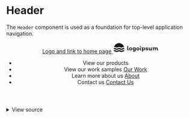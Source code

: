 # Header

The `Header` component is used as a foundation for top-level application navigation.

<div class="mbs24"></div>

<header class="header">
  <div class="header-content">
    <!-- Header Logo Component -->
    <a aria-current="page" href="#home" class="header-logo flex">
      <span class="screenreader-only">Logo and link to home page</span>
      <svg width="125" height="30" viewBox="0 0 125 30" fill="currentColor" xmlns="http://www.w3.org/2000/svg">
        <desc>Header logo graphic</desc>
        <path d="M40.83 22.2047C40.2352 22.237 39.6469 22.0679 39.16 21.7247C38.9566 21.5739 38.7929 21.3758 38.6831 21.1476C38.5733 20.9193 38.5208 20.6678 38.53 20.4147V11.1447C38.5252 11.1055 38.5293 11.0656 38.5422 11.0282C38.555 10.9908 38.5762 10.9569 38.6042 10.9289C38.6322 10.9009 38.6661 10.8797 38.7035 10.8669C38.7409 10.854 38.7808 10.8499 38.82 10.8547H40.5C40.69 10.8547 40.78 10.9547 40.78 11.1447V19.6947C40.78 20.0747 40.95 20.2647 41.3 20.2647C41.4484 20.2708 41.5968 20.254 41.74 20.2147C41.94 20.2147 42.05 20.2747 42.06 20.4547L42.21 21.7047C42.2172 21.7412 42.2165 21.7787 42.208 21.8149C42.1995 21.851 42.1833 21.885 42.1605 21.9143C42.1378 21.9437 42.109 21.9679 42.0762 21.9852C42.0433 22.0025 42.0071 22.0126 41.97 22.0147C41.602 22.1363 41.2175 22.2004 40.83 22.2047V22.2047Z" />
        <path d="M50.28 21.1347C49.4358 21.8322 48.375 22.2137 47.28 22.2137C46.185 22.2137 45.1242 21.8322 44.28 21.1347C43.538 20.3857 43.1218 19.374 43.1218 18.3197C43.1218 17.2654 43.538 16.2537 44.28 15.5047C45.1258 14.8108 46.186 14.4316 47.28 14.4316C48.374 14.4316 49.4342 14.8108 50.28 15.5047C51.0049 16.2606 51.4096 17.2674 51.4096 18.3147C51.4096 19.362 51.0049 20.3688 50.28 21.1247V21.1347ZM45.86 19.8147C46.2517 20.1696 46.7614 20.3661 47.29 20.3661C47.8186 20.3661 48.3283 20.1696 48.72 19.8147C49.0746 19.4071 49.2698 18.885 49.2698 18.3447C49.2698 17.8044 49.0746 17.2824 48.72 16.8747C48.3283 16.5199 47.8186 16.3233 47.29 16.3233C46.7614 16.3233 46.2517 16.5199 45.86 16.8747C45.5055 17.2824 45.3102 17.8044 45.3102 18.3447C45.3102 18.885 45.5055 19.4071 45.86 19.8147Z" />
        <path d="M60.66 14.6847C60.85 14.6847 60.94 14.7847 60.94 14.9747V22.1447C60.9575 22.6287 60.8669 23.1104 60.6749 23.5549C60.4829 23.9995 60.1943 24.3957 59.83 24.7147C59.0214 25.4042 57.9816 25.7615 56.92 25.7147C55.9611 25.7484 55.0151 25.4866 54.21 24.9647C53.8662 24.739 53.5725 24.4449 53.3472 24.1009C53.1218 23.7568 52.9696 23.3701 52.9 22.9647C52.9 22.7647 52.9 22.6747 53.17 22.6747H54.85C54.9213 22.6772 54.9904 22.7002 55.049 22.741C55.1075 22.7818 55.153 22.8386 55.18 22.9047C55.289 23.2084 55.5062 23.4613 55.79 23.6147C56.1359 23.7932 56.5208 23.8826 56.91 23.8747C57.1448 23.8876 57.3798 23.8535 57.6013 23.7745C57.8228 23.6956 58.0263 23.5732 58.2 23.4147C58.3587 23.2489 58.4821 23.0526 58.5629 22.8378C58.6437 22.623 58.6801 22.394 58.67 22.1647V21.5347C58.0685 21.9772 57.3364 22.2059 56.59 22.1847C56.0676 22.2037 55.5468 22.117 55.0587 21.9297C54.5707 21.7423 54.1255 21.4584 53.75 21.0947C53.029 20.3489 52.626 19.3521 52.626 18.3147C52.626 17.2774 53.029 16.2806 53.75 15.5347C54.1274 15.1743 54.573 14.8931 55.0608 14.7076C55.5486 14.5221 56.0685 14.4361 56.59 14.4547C57.358 14.4344 58.1098 14.678 58.72 15.1447V14.9847C58.7154 14.9464 58.7194 14.9075 58.7317 14.871C58.744 14.8344 58.7643 14.801 58.7911 14.7732C58.8179 14.7454 58.8506 14.724 58.8867 14.7104C58.9228 14.6968 58.9615 14.6915 59 14.6947L60.66 14.6847ZM56.78 20.4047C57.0376 20.4127 57.2939 20.364 57.5306 20.262C57.7673 20.1601 57.9788 20.0074 58.15 19.8147C58.4825 19.3854 58.6629 18.8577 58.6629 18.3147C58.6629 17.7717 58.4825 17.2441 58.15 16.8147C57.9794 16.6247 57.7692 16.4742 57.5343 16.374C57.2993 16.2739 57.0453 16.2263 56.79 16.2347C56.5294 16.2265 56.2701 16.2751 56.0301 16.3769C55.7901 16.4788 55.5751 16.6316 55.4 16.8247C55.0317 17.2354 54.838 17.7735 54.86 18.3247C54.842 18.8705 55.0313 19.4029 55.39 19.8147C55.5656 20.0073 55.7806 20.1598 56.0205 20.2616C56.2604 20.3634 56.5195 20.4123 56.78 20.4047V20.4047Z" />
        <path d="M69.57 21.1347C68.7242 21.8286 67.664 22.2078 66.57 22.2078C65.476 22.2078 64.4158 21.8286 63.57 21.1347C62.8445 20.3771 62.4395 19.3687 62.4395 18.3197C62.4395 17.2708 62.8445 16.2623 63.57 15.5047C64.4166 14.8126 65.4765 14.4345 66.57 14.4345C67.6635 14.4345 68.7234 14.8126 69.57 15.5047C70.2949 16.2606 70.6996 17.2674 70.6996 18.3147C70.6996 19.362 70.2949 20.3688 69.57 21.1247V21.1347ZM65.14 19.8147C65.3317 19.9971 65.5577 20.1396 65.8049 20.234C66.0521 20.3284 66.3155 20.3729 66.58 20.3647C66.8428 20.3715 67.1044 20.3265 67.3498 20.2321C67.5951 20.1377 67.8195 19.9959 68.01 19.8147C68.3588 19.4043 68.5503 18.8833 68.5503 18.3447C68.5503 17.8061 68.3588 17.2851 68.01 16.8747C67.8195 16.6936 67.5951 16.5517 67.3498 16.4574C67.1044 16.363 66.8428 16.3179 66.58 16.3247C66.3155 16.3166 66.0521 16.361 65.8049 16.4554C65.5577 16.5498 65.3317 16.6923 65.14 16.8747C64.7912 17.2851 64.5998 17.8061 64.5998 18.3447C64.5998 18.8833 64.7912 19.4043 65.14 19.8147V19.8147Z" />
        <path d="M74.31 12.9847C74.0457 13.2161 73.7063 13.3437 73.355 13.3437C73.0037 13.3437 72.6644 13.2161 72.4 12.9847C72.2802 12.8716 72.1847 12.7352 72.1194 12.5839C72.0542 12.4326 72.0205 12.2695 72.0205 12.1047C72.0205 11.9399 72.0542 11.7769 72.1194 11.6256C72.1847 11.4742 72.2802 11.3378 72.4 11.2247C72.6671 10.9992 73.0054 10.8754 73.355 10.8754C73.7046 10.8754 74.0429 10.9992 74.31 11.2247C74.4299 11.3378 74.5254 11.4742 74.5906 11.6256C74.6559 11.7769 74.6895 11.9399 74.6895 12.1047C74.6895 12.2695 74.6559 12.4326 74.5906 12.5839C74.5254 12.7352 74.4299 12.8716 74.31 12.9847V12.9847ZM74.52 22.2047C73.9256 22.2339 73.3383 22.0651 72.85 21.7247C72.6497 21.5717 72.4888 21.3729 72.381 21.145C72.2731 20.9171 72.2213 20.6667 72.23 20.4147V14.9747C72.2252 14.9355 72.2293 14.8957 72.2422 14.8583C72.255 14.8209 72.2762 14.7869 72.3042 14.7589C72.3322 14.731 72.3661 14.7097 72.4035 14.6969C72.4409 14.684 72.4808 14.6799 72.52 14.6847H74.2C74.39 14.6847 74.48 14.7847 74.48 14.9747V19.6947C74.48 20.0747 74.65 20.2647 74.99 20.2647C75.1417 20.2702 75.2933 20.2533 75.44 20.2147C75.64 20.2147 75.75 20.2747 75.76 20.4547L75.91 21.7047C75.9172 21.7412 75.9165 21.7788 75.908 21.8149C75.8995 21.8511 75.8833 21.885 75.8606 21.9143C75.8378 21.9437 75.809 21.9679 75.7762 21.9852C75.7433 22.0025 75.7071 22.0126 75.67 22.0147C75.2988 22.137 74.9109 22.2011 74.52 22.2047V22.2047Z" />
        <path d="M82.09 14.4447C82.6148 14.424 83.1383 14.5089 83.6296 14.6944C84.1209 14.88 84.5699 15.1623 84.95 15.5247C85.6572 16.2837 86.0503 17.2824 86.0503 18.3197C86.0503 19.3571 85.6572 20.3558 84.95 21.1147C84.5718 21.4804 84.1233 21.7655 83.6317 21.9528C83.1401 22.1402 82.6157 22.2259 82.09 22.2047C81.3412 22.2214 80.6073 21.9932 80 21.5547V25.1647C80 25.3547 79.9 25.4447 79.71 25.4447H78.03C77.9917 25.4519 77.9522 25.4496 77.9149 25.4381C77.8777 25.4265 77.8438 25.4061 77.8162 25.3785C77.7886 25.351 77.7682 25.3171 77.7567 25.2798C77.7451 25.2426 77.7428 25.2031 77.75 25.1647V16.9647C77.7618 16.8845 77.7546 16.8027 77.7292 16.7257C77.7037 16.6488 77.6605 16.5788 77.6032 16.5215C77.5459 16.4642 77.476 16.4211 77.399 16.3956C77.3221 16.3701 77.2402 16.363 77.16 16.3747H76.83C76.61 16.3747 76.5 16.2947 76.5 16.1347V14.9547C76.4948 14.8817 76.5148 14.8091 76.5567 14.7491C76.5985 14.689 76.6597 14.6451 76.73 14.6247C77.0759 14.499 77.442 14.438 77.81 14.4447C78.177 14.4123 78.5453 14.4901 78.8678 14.6682C79.1902 14.8464 79.4522 15.1168 79.62 15.4447C79.9421 15.1189 80.3273 14.8622 80.752 14.6902C81.1767 14.5183 81.6319 14.4348 82.09 14.4447ZM80.53 19.8147C80.7083 20.0011 80.9225 20.1494 81.1597 20.2507C81.3969 20.352 81.6521 20.4042 81.91 20.4042C82.1679 20.4042 82.4232 20.352 82.6603 20.2507C82.8975 20.1494 83.1117 20.0011 83.29 19.8147C83.6656 19.3958 83.8629 18.8469 83.84 18.2847C83.8662 17.7221 83.6684 17.172 83.29 16.7547C83.1117 16.5684 82.8975 16.4201 82.6603 16.3188C82.4232 16.2175 82.1679 16.1652 81.91 16.1652C81.6521 16.1652 81.3969 16.2175 81.1597 16.3188C80.9225 16.4201 80.7083 16.5684 80.53 16.7547C80.1661 17.1793 79.9768 17.7261 80 18.2847C79.9797 18.843 80.1687 19.3887 80.53 19.8147Z" />
        <path d="M90.77 22.2047C89.8723 22.2416 88.9822 22.0269 88.2 21.5847C87.8862 21.3957 87.619 21.1385 87.4181 20.832C87.2173 20.5256 87.0881 20.1779 87.04 19.8147C87.04 19.6147 87.11 19.5147 87.33 19.5147H88.8C88.8699 19.5175 88.9378 19.5395 88.996 19.5783C89.0542 19.6171 89.1006 19.6712 89.13 19.7347C89.34 20.2747 89.89 20.5447 90.77 20.5447C91.077 20.5588 91.3826 20.497 91.66 20.3647C91.7557 20.3215 91.8379 20.2531 91.8978 20.1668C91.9577 20.0805 91.993 19.9796 92 19.8747C92 19.6147 91.84 19.4347 91.52 19.3147C91.1405 19.1884 90.7481 19.1046 90.35 19.0647C89.8785 19.0114 89.4109 18.9279 88.95 18.8147C88.5018 18.7133 88.0943 18.4799 87.78 18.1447C87.5949 17.9169 87.4587 17.6534 87.3797 17.3707C87.3008 17.088 87.2809 16.792 87.3212 16.5013C87.3615 16.2105 87.4613 15.9312 87.6142 15.6806C87.7671 15.43 87.9699 15.2136 88.21 15.0447C88.9308 14.5856 89.7765 14.3619 90.63 14.4047C91.4564 14.3768 92.274 14.5812 92.99 14.9947C93.2786 15.1582 93.527 15.3839 93.7173 15.6555C93.9076 15.9271 94.0349 16.2377 94.09 16.5647C94.09 16.7647 94 16.8647 93.82 16.8647H92.34C92.2777 16.8684 92.2157 16.8532 92.1622 16.8211C92.1087 16.789 92.0661 16.7415 92.04 16.6847C91.9411 16.4479 91.7549 16.2581 91.52 16.1547C91.255 16.0161 90.959 15.9472 90.66 15.9547C90.3669 15.9388 90.0745 15.9973 89.81 16.1247C89.7168 16.1607 89.6366 16.2237 89.5795 16.3057C89.5225 16.3877 89.4913 16.4849 89.49 16.5847C89.4964 16.7215 89.5465 16.8526 89.6329 16.9588C89.7193 17.065 89.8374 17.1407 89.97 17.1747C90.354 17.3195 90.7533 17.4201 91.16 17.4747C91.6277 17.5363 92.0917 17.6231 92.55 17.7347C92.9982 17.8362 93.4057 18.0695 93.72 18.4047C93.8881 18.5894 94.018 18.8056 94.1021 19.0407C94.1862 19.2759 94.2229 19.5253 94.21 19.7747C94.2186 20.1204 94.1375 20.4624 93.9745 20.7674C93.8115 21.0724 93.5722 21.3299 93.28 21.5147C92.5329 21.9944 91.6573 22.2351 90.77 22.2047V22.2047Z" />
        <path d="M104.78 21.7047C104.786 21.7402 104.784 21.7765 104.776 21.8114C104.767 21.8464 104.752 21.8792 104.73 21.9081C104.709 21.937 104.682 21.9613 104.651 21.9796C104.62 21.9979 104.586 22.0098 104.55 22.0147C104.185 22.1339 103.804 22.198 103.42 22.2047C103.04 22.2441 102.656 22.1847 102.306 22.0323C101.955 21.8799 101.65 21.6396 101.42 21.3347C100.714 21.942 99.8003 22.2536 98.87 22.2047C98.4381 22.2246 98.0068 22.1539 97.6038 21.9972C97.2008 21.8405 96.835 21.6012 96.53 21.2947C96.2271 20.9736 95.9922 20.5946 95.8392 20.1805C95.6863 19.7664 95.6186 19.3257 95.64 18.8847V14.9747C95.64 14.7847 95.73 14.6847 95.92 14.6847H97.6C97.79 14.6847 97.88 14.7847 97.88 14.9747V18.5847C97.8617 19.0345 98.0155 19.4743 98.31 19.8147C98.457 19.9707 98.6357 20.0933 98.8341 20.1744C99.0324 20.2555 99.2459 20.2931 99.46 20.2847C99.6792 20.2943 99.8981 20.2604 100.104 20.1848C100.31 20.1093 100.499 19.9937 100.66 19.8447C100.812 19.6877 100.931 19.5011 101.008 19.2964C101.086 19.0917 101.12 18.8733 101.11 18.6547V14.9747C101.11 14.7847 101.2 14.6847 101.39 14.6847H103.09C103.28 14.6847 103.37 14.7847 103.37 14.9747V19.6847C103.37 20.0747 103.54 20.2647 103.87 20.2647C104.025 20.2707 104.18 20.2539 104.33 20.2147C104.368 20.2041 104.408 20.2022 104.446 20.2092C104.485 20.2161 104.521 20.2317 104.553 20.2548C104.585 20.2779 104.611 20.3079 104.63 20.3425C104.648 20.3771 104.658 20.4155 104.66 20.4547L104.78 21.7047Z" />
        <path d="M120.67 21.7047C120.679 21.7405 120.68 21.7779 120.673 21.8141C120.665 21.8502 120.65 21.8844 120.628 21.914C120.606 21.9436 120.578 21.968 120.545 21.9855C120.513 22.0029 120.477 22.0129 120.44 22.0147C120.068 22.1356 119.681 22.1997 119.29 22.2047C118.695 22.2354 118.108 22.0665 117.62 21.7247C117.409 21.5783 117.238 21.3822 117.121 21.1537C117.004 20.9252 116.945 20.6714 116.95 20.4147V18.0647C116.971 17.6163 116.821 17.1766 116.53 16.8347C116.39 16.6784 116.216 16.5552 116.023 16.4739C115.829 16.3927 115.62 16.3554 115.41 16.3647C115.221 16.3576 115.033 16.3935 114.859 16.4697C114.686 16.5459 114.533 16.6605 114.41 16.8047C114.146 17.1398 114.011 17.5586 114.03 17.9847V21.6747C114.03 21.8647 113.94 21.9647 113.75 21.9647H112.06C112.021 21.9696 111.981 21.9654 111.944 21.9526C111.906 21.9397 111.872 21.9185 111.844 21.8906C111.816 21.8626 111.795 21.8286 111.782 21.7912C111.769 21.7538 111.765 21.714 111.77 21.6747V18.0647C111.792 17.6212 111.653 17.1846 111.38 16.8347C111.258 16.6877 111.105 16.5694 110.932 16.4882C110.76 16.407 110.571 16.3648 110.38 16.3647C110.176 16.3565 109.973 16.3914 109.783 16.4673C109.593 16.5431 109.422 16.6581 109.28 16.8047C108.994 17.1291 108.847 17.5529 108.87 17.9847V21.6747C108.875 21.714 108.871 21.7538 108.858 21.7912C108.845 21.8286 108.824 21.8626 108.796 21.8906C108.768 21.9185 108.734 21.9397 108.696 21.9526C108.659 21.9654 108.619 21.9696 108.58 21.9647H106.95C106.76 21.9647 106.67 21.8647 106.67 21.6747V16.9647C106.682 16.8845 106.675 16.8027 106.649 16.7257C106.624 16.6488 106.581 16.5788 106.523 16.5215C106.466 16.4642 106.396 16.4211 106.319 16.3956C106.242 16.3701 106.16 16.363 106.08 16.3747H105.75C105.53 16.3747 105.42 16.2947 105.42 16.1347V14.9547C105.415 14.8817 105.435 14.8091 105.477 14.7491C105.519 14.689 105.58 14.6451 105.65 14.6247C105.996 14.499 106.362 14.438 106.73 14.4447C107.083 14.4146 107.438 14.485 107.753 14.6478C108.068 14.8106 108.33 15.0591 108.51 15.3647C108.847 15.045 109.247 14.7982 109.684 14.6399C110.121 14.4816 110.586 14.4152 111.05 14.4447C111.501 14.4227 111.95 14.5073 112.362 14.6914C112.773 14.8756 113.136 15.1542 113.42 15.5047C113.751 15.145 114.158 14.8634 114.611 14.68C115.064 14.4967 115.552 14.4164 116.04 14.4447C116.476 14.4243 116.912 14.4946 117.32 14.6513C117.728 14.8079 118.099 15.0474 118.41 15.3547C118.714 15.6752 118.949 16.0541 119.102 16.4684C119.255 16.8826 119.323 17.3237 119.3 17.7647V19.6947C119.3 20.0747 119.47 20.2647 119.79 20.2647C119.945 20.272 120.1 20.2551 120.25 20.2147C120.457 20.2147 120.567 20.2947 120.58 20.4547L120.67 21.7047Z" />
        <path d="M3.41 13.3847C4.14777 10.4194 5.85643 7.78613 8.2639 5.90424C10.6714 4.02234 13.6393 3 16.695 3C19.7507 3 22.7186 4.02234 25.1261 5.90424C27.5336 7.78613 29.2422 10.4194 29.98 13.3847H28.78C26.7557 13.3549 24.7729 13.9599 23.11 15.1147C23.014 15.1842 22.9138 15.2477 22.81 15.3047H22.67C22.5662 15.2477 22.466 15.1842 22.37 15.1147C20.6924 13.9866 18.7166 13.3841 16.695 13.3841C14.6734 13.3841 12.6976 13.9866 11.02 15.1147C10.924 15.1842 10.8238 15.2477 10.72 15.3047H10.58C10.4762 15.2477 10.376 15.1842 10.28 15.1147C8.61714 13.9599 6.63432 13.3549 4.61 13.3847H3.41ZM26.62 19.6547C27.236 19.175 27.9995 18.924 28.78 18.9447H30.39V15.7347H28.78C27.4052 15.7181 26.0619 16.146 24.95 16.9547C24.3243 17.416 23.5674 17.6649 22.79 17.6649C22.0126 17.6649 21.2557 17.416 20.63 16.9547C19.4899 16.1611 18.1341 15.7356 16.745 15.7356C15.3559 15.7356 14.0001 16.1611 12.86 16.9547C12.2343 17.416 11.4774 17.6649 10.7 17.6649C9.92264 17.6649 9.1657 17.416 8.54 16.9547C7.4144 16.1356 6.0518 15.7072 4.66 15.7347H3V18.9447H4.61C5.39051 18.924 6.15399 19.175 6.77 19.6547C7.90801 20.4489 9.2623 20.8747 10.65 20.8747C12.0377 20.8747 13.392 20.4489 14.53 19.6547C15.1468 19.1765 15.9097 18.9257 16.69 18.9447C17.4708 18.9223 18.2348 19.1735 18.85 19.6547C19.9901 20.4484 21.3459 20.8738 22.735 20.8738C24.1241 20.8738 25.4799 20.4484 26.62 19.6547V19.6547ZM26.62 25.3947C27.236 24.915 27.9995 24.664 28.78 24.6847H30.39V21.4747H28.78C27.4052 21.4581 26.0619 21.886 24.95 22.6947C24.3243 23.156 23.5674 23.4049 22.79 23.4049C22.0126 23.4049 21.2557 23.156 20.63 22.6947C19.4899 21.9011 18.1341 21.4757 16.745 21.4757C15.3559 21.4757 14.0001 21.9011 12.86 22.6947C12.2343 23.156 11.4774 23.4049 10.7 23.4049C9.92264 23.4049 9.1657 23.156 8.54 22.6947C7.4144 21.8757 6.0518 21.4472 4.66 21.4747H3V24.6847H4.61C5.39051 24.664 6.15399 24.915 6.77 25.3947C7.90801 26.1889 9.2623 26.6147 10.65 26.6147C12.0377 26.6147 13.392 26.1889 14.53 25.3947C15.1468 24.9165 15.9097 24.6657 16.69 24.6847C17.4708 24.6623 18.2348 24.9135 18.85 25.3947C19.9901 26.1884 21.3459 26.6138 22.735 26.6138C24.1241 26.6138 25.4799 26.1884 26.62 25.3947V25.3947Z" />
      </svg>
    </a>
    <!-- Header Navigation Component -->
    <nav>
      <ul class="header-nav">
        <li class="header-nav-item">
          <span class="screenreader-only">View our products</span>
          <a href="#products"></a>
        </li>
        <li class="header-nav-item">
          <span class="screenreader-only">View our work samples</span>
          <a href="#work">Our Work</a>
        </li>
        <li class="header-nav-item">
          <span class="screenreader-only">Learn more about us</span>
          <a href="#about">About</a>
        </li>
        <li class="header-nav-item">
          <span class="screenreader-only">Contact us</span>
          <a href="#contact">Contact Us</a>
        </li>
      </ul>
    </nav>
  </div>
</header>

<div class="mbe24"></div>

<details class="disclose disclose-bordered">
<summary class="disclose-title">View source</summary>

```html
  <head>
    <meta charset="utf-8">
    <meta name="viewport"
      content="width=device-width, initial-scale=1">
    <title>Test Page</title>
    <link rel="stylesheet" type="text/css" href="styles.css">
    <link rel="stylesheet" type="text/css" href="https://unpkg.com/agnostic-css@1.0.12/public/css-dist/common.min.css">
    <link rel="stylesheet" type="text/css" href="https://unpkg.com/agnostic-css@1.0.12/public/css-dist/components.min.css">
  </head>
  <body>
    <div class="container">
      <header class="header">
        <div class="header-content">
          <!-- Header Logo Component -->
          <a aria-current="page" href="#home" class="header-logo flex">
            <span class="screenreader-only">Logo and link to home page</span>
            <svg width="125" height="30" viewBox="0 0 125 30" fill="currentColor" xmlns="http://www.w3.org/2000/svg">
              <desc>Header logo graphic</desc>
              <path d="M40.83 22.2047C40.2352 22.237 39.6469 22.0679 39.16 21.7247C38.9566 21.5739 38.7929 21.3758 38.6831 21.1476C38.5733 20.9193 38.5208 20.6678 38.53 20.4147V11.1447C38.5252 11.1055 38.5293 11.0656 38.5422 11.0282C38.555 10.9908 38.5762 10.9569 38.6042 10.9289C38.6322 10.9009 38.6661 10.8797 38.7035 10.8669C38.7409 10.854 38.7808 10.8499 38.82 10.8547H40.5C40.69 10.8547 40.78 10.9547 40.78 11.1447V19.6947C40.78 20.0747 40.95 20.2647 41.3 20.2647C41.4484 20.2708 41.5968 20.254 41.74 20.2147C41.94 20.2147 42.05 20.2747 42.06 20.4547L42.21 21.7047C42.2172 21.7412 42.2165 21.7787 42.208 21.8149C42.1995 21.851 42.1833 21.885 42.1605 21.9143C42.1378 21.9437 42.109 21.9679 42.0762 21.9852C42.0433 22.0025 42.0071 22.0126 41.97 22.0147C41.602 22.1363 41.2175 22.2004 40.83 22.2047V22.2047Z" />
              <path d="M50.28 21.1347C49.4358 21.8322 48.375 22.2137 47.28 22.2137C46.185 22.2137 45.1242 21.8322 44.28 21.1347C43.538 20.3857 43.1218 19.374 43.1218 18.3197C43.1218 17.2654 43.538 16.2537 44.28 15.5047C45.1258 14.8108 46.186 14.4316 47.28 14.4316C48.374 14.4316 49.4342 14.8108 50.28 15.5047C51.0049 16.2606 51.4096 17.2674 51.4096 18.3147C51.4096 19.362 51.0049 20.3688 50.28 21.1247V21.1347ZM45.86 19.8147C46.2517 20.1696 46.7614 20.3661 47.29 20.3661C47.8186 20.3661 48.3283 20.1696 48.72 19.8147C49.0746 19.4071 49.2698 18.885 49.2698 18.3447C49.2698 17.8044 49.0746 17.2824 48.72 16.8747C48.3283 16.5199 47.8186 16.3233 47.29 16.3233C46.7614 16.3233 46.2517 16.5199 45.86 16.8747C45.5055 17.2824 45.3102 17.8044 45.3102 18.3447C45.3102 18.885 45.5055 19.4071 45.86 19.8147Z" />
              <path d="M60.66 14.6847C60.85 14.6847 60.94 14.7847 60.94 14.9747V22.1447C60.9575 22.6287 60.8669 23.1104 60.6749 23.5549C60.4829 23.9995 60.1943 24.3957 59.83 24.7147C59.0214 25.4042 57.9816 25.7615 56.92 25.7147C55.9611 25.7484 55.0151 25.4866 54.21 24.9647C53.8662 24.739 53.5725 24.4449 53.3472 24.1009C53.1218 23.7568 52.9696 23.3701 52.9 22.9647C52.9 22.7647 52.9 22.6747 53.17 22.6747H54.85C54.9213 22.6772 54.9904 22.7002 55.049 22.741C55.1075 22.7818 55.153 22.8386 55.18 22.9047C55.289 23.2084 55.5062 23.4613 55.79 23.6147C56.1359 23.7932 56.5208 23.8826 56.91 23.8747C57.1448 23.8876 57.3798 23.8535 57.6013 23.7745C57.8228 23.6956 58.0263 23.5732 58.2 23.4147C58.3587 23.2489 58.4821 23.0526 58.5629 22.8378C58.6437 22.623 58.6801 22.394 58.67 22.1647V21.5347C58.0685 21.9772 57.3364 22.2059 56.59 22.1847C56.0676 22.2037 55.5468 22.117 55.0587 21.9297C54.5707 21.7423 54.1255 21.4584 53.75 21.0947C53.029 20.3489 52.626 19.3521 52.626 18.3147C52.626 17.2774 53.029 16.2806 53.75 15.5347C54.1274 15.1743 54.573 14.8931 55.0608 14.7076C55.5486 14.5221 56.0685 14.4361 56.59 14.4547C57.358 14.4344 58.1098 14.678 58.72 15.1447V14.9847C58.7154 14.9464 58.7194 14.9075 58.7317 14.871C58.744 14.8344 58.7643 14.801 58.7911 14.7732C58.8179 14.7454 58.8506 14.724 58.8867 14.7104C58.9228 14.6968 58.9615 14.6915 59 14.6947L60.66 14.6847ZM56.78 20.4047C57.0376 20.4127 57.2939 20.364 57.5306 20.262C57.7673 20.1601 57.9788 20.0074 58.15 19.8147C58.4825 19.3854 58.6629 18.8577 58.6629 18.3147C58.6629 17.7717 58.4825 17.2441 58.15 16.8147C57.9794 16.6247 57.7692 16.4742 57.5343 16.374C57.2993 16.2739 57.0453 16.2263 56.79 16.2347C56.5294 16.2265 56.2701 16.2751 56.0301 16.3769C55.7901 16.4788 55.5751 16.6316 55.4 16.8247C55.0317 17.2354 54.838 17.7735 54.86 18.3247C54.842 18.8705 55.0313 19.4029 55.39 19.8147C55.5656 20.0073 55.7806 20.1598 56.0205 20.2616C56.2604 20.3634 56.5195 20.4123 56.78 20.4047V20.4047Z" />
              <path d="M69.57 21.1347C68.7242 21.8286 67.664 22.2078 66.57 22.2078C65.476 22.2078 64.4158 21.8286 63.57 21.1347C62.8445 20.3771 62.4395 19.3687 62.4395 18.3197C62.4395 17.2708 62.8445 16.2623 63.57 15.5047C64.4166 14.8126 65.4765 14.4345 66.57 14.4345C67.6635 14.4345 68.7234 14.8126 69.57 15.5047C70.2949 16.2606 70.6996 17.2674 70.6996 18.3147C70.6996 19.362 70.2949 20.3688 69.57 21.1247V21.1347ZM65.14 19.8147C65.3317 19.9971 65.5577 20.1396 65.8049 20.234C66.0521 20.3284 66.3155 20.3729 66.58 20.3647C66.8428 20.3715 67.1044 20.3265 67.3498 20.2321C67.5951 20.1377 67.8195 19.9959 68.01 19.8147C68.3588 19.4043 68.5503 18.8833 68.5503 18.3447C68.5503 17.8061 68.3588 17.2851 68.01 16.8747C67.8195 16.6936 67.5951 16.5517 67.3498 16.4574C67.1044 16.363 66.8428 16.3179 66.58 16.3247C66.3155 16.3166 66.0521 16.361 65.8049 16.4554C65.5577 16.5498 65.3317 16.6923 65.14 16.8747C64.7912 17.2851 64.5998 17.8061 64.5998 18.3447C64.5998 18.8833 64.7912 19.4043 65.14 19.8147V19.8147Z" />
              <path d="M74.31 12.9847C74.0457 13.2161 73.7063 13.3437 73.355 13.3437C73.0037 13.3437 72.6644 13.2161 72.4 12.9847C72.2802 12.8716 72.1847 12.7352 72.1194 12.5839C72.0542 12.4326 72.0205 12.2695 72.0205 12.1047C72.0205 11.9399 72.0542 11.7769 72.1194 11.6256C72.1847 11.4742 72.2802 11.3378 72.4 11.2247C72.6671 10.9992 73.0054 10.8754 73.355 10.8754C73.7046 10.8754 74.0429 10.9992 74.31 11.2247C74.4299 11.3378 74.5254 11.4742 74.5906 11.6256C74.6559 11.7769 74.6895 11.9399 74.6895 12.1047C74.6895 12.2695 74.6559 12.4326 74.5906 12.5839C74.5254 12.7352 74.4299 12.8716 74.31 12.9847V12.9847ZM74.52 22.2047C73.9256 22.2339 73.3383 22.0651 72.85 21.7247C72.6497 21.5717 72.4888 21.3729 72.381 21.145C72.2731 20.9171 72.2213 20.6667 72.23 20.4147V14.9747C72.2252 14.9355 72.2293 14.8957 72.2422 14.8583C72.255 14.8209 72.2762 14.7869 72.3042 14.7589C72.3322 14.731 72.3661 14.7097 72.4035 14.6969C72.4409 14.684 72.4808 14.6799 72.52 14.6847H74.2C74.39 14.6847 74.48 14.7847 74.48 14.9747V19.6947C74.48 20.0747 74.65 20.2647 74.99 20.2647C75.1417 20.2702 75.2933 20.2533 75.44 20.2147C75.64 20.2147 75.75 20.2747 75.76 20.4547L75.91 21.7047C75.9172 21.7412 75.9165 21.7788 75.908 21.8149C75.8995 21.8511 75.8833 21.885 75.8606 21.9143C75.8378 21.9437 75.809 21.9679 75.7762 21.9852C75.7433 22.0025 75.7071 22.0126 75.67 22.0147C75.2988 22.137 74.9109 22.2011 74.52 22.2047V22.2047Z" />
              <path d="M82.09 14.4447C82.6148 14.424 83.1383 14.5089 83.6296 14.6944C84.1209 14.88 84.5699 15.1623 84.95 15.5247C85.6572 16.2837 86.0503 17.2824 86.0503 18.3197C86.0503 19.3571 85.6572 20.3558 84.95 21.1147C84.5718 21.4804 84.1233 21.7655 83.6317 21.9528C83.1401 22.1402 82.6157 22.2259 82.09 22.2047C81.3412 22.2214 80.6073 21.9932 80 21.5547V25.1647C80 25.3547 79.9 25.4447 79.71 25.4447H78.03C77.9917 25.4519 77.9522 25.4496 77.9149 25.4381C77.8777 25.4265 77.8438 25.4061 77.8162 25.3785C77.7886 25.351 77.7682 25.3171 77.7567 25.2798C77.7451 25.2426 77.7428 25.2031 77.75 25.1647V16.9647C77.7618 16.8845 77.7546 16.8027 77.7292 16.7257C77.7037 16.6488 77.6605 16.5788 77.6032 16.5215C77.5459 16.4642 77.476 16.4211 77.399 16.3956C77.3221 16.3701 77.2402 16.363 77.16 16.3747H76.83C76.61 16.3747 76.5 16.2947 76.5 16.1347V14.9547C76.4948 14.8817 76.5148 14.8091 76.5567 14.7491C76.5985 14.689 76.6597 14.6451 76.73 14.6247C77.0759 14.499 77.442 14.438 77.81 14.4447C78.177 14.4123 78.5453 14.4901 78.8678 14.6682C79.1902 14.8464 79.4522 15.1168 79.62 15.4447C79.9421 15.1189 80.3273 14.8622 80.752 14.6902C81.1767 14.5183 81.6319 14.4348 82.09 14.4447ZM80.53 19.8147C80.7083 20.0011 80.9225 20.1494 81.1597 20.2507C81.3969 20.352 81.6521 20.4042 81.91 20.4042C82.1679 20.4042 82.4232 20.352 82.6603 20.2507C82.8975 20.1494 83.1117 20.0011 83.29 19.8147C83.6656 19.3958 83.8629 18.8469 83.84 18.2847C83.8662 17.7221 83.6684 17.172 83.29 16.7547C83.1117 16.5684 82.8975 16.4201 82.6603 16.3188C82.4232 16.2175 82.1679 16.1652 81.91 16.1652C81.6521 16.1652 81.3969 16.2175 81.1597 16.3188C80.9225 16.4201 80.7083 16.5684 80.53 16.7547C80.1661 17.1793 79.9768 17.7261 80 18.2847C79.9797 18.843 80.1687 19.3887 80.53 19.8147Z" />
              <path d="M90.77 22.2047C89.8723 22.2416 88.9822 22.0269 88.2 21.5847C87.8862 21.3957 87.619 21.1385 87.4181 20.832C87.2173 20.5256 87.0881 20.1779 87.04 19.8147C87.04 19.6147 87.11 19.5147 87.33 19.5147H88.8C88.8699 19.5175 88.9378 19.5395 88.996 19.5783C89.0542 19.6171 89.1006 19.6712 89.13 19.7347C89.34 20.2747 89.89 20.5447 90.77 20.5447C91.077 20.5588 91.3826 20.497 91.66 20.3647C91.7557 20.3215 91.8379 20.2531 91.8978 20.1668C91.9577 20.0805 91.993 19.9796 92 19.8747C92 19.6147 91.84 19.4347 91.52 19.3147C91.1405 19.1884 90.7481 19.1046 90.35 19.0647C89.8785 19.0114 89.4109 18.9279 88.95 18.8147C88.5018 18.7133 88.0943 18.4799 87.78 18.1447C87.5949 17.9169 87.4587 17.6534 87.3797 17.3707C87.3008 17.088 87.2809 16.792 87.3212 16.5013C87.3615 16.2105 87.4613 15.9312 87.6142 15.6806C87.7671 15.43 87.9699 15.2136 88.21 15.0447C88.9308 14.5856 89.7765 14.3619 90.63 14.4047C91.4564 14.3768 92.274 14.5812 92.99 14.9947C93.2786 15.1582 93.527 15.3839 93.7173 15.6555C93.9076 15.9271 94.0349 16.2377 94.09 16.5647C94.09 16.7647 94 16.8647 93.82 16.8647H92.34C92.2777 16.8684 92.2157 16.8532 92.1622 16.8211C92.1087 16.789 92.0661 16.7415 92.04 16.6847C91.9411 16.4479 91.7549 16.2581 91.52 16.1547C91.255 16.0161 90.959 15.9472 90.66 15.9547C90.3669 15.9388 90.0745 15.9973 89.81 16.1247C89.7168 16.1607 89.6366 16.2237 89.5795 16.3057C89.5225 16.3877 89.4913 16.4849 89.49 16.5847C89.4964 16.7215 89.5465 16.8526 89.6329 16.9588C89.7193 17.065 89.8374 17.1407 89.97 17.1747C90.354 17.3195 90.7533 17.4201 91.16 17.4747C91.6277 17.5363 92.0917 17.6231 92.55 17.7347C92.9982 17.8362 93.4057 18.0695 93.72 18.4047C93.8881 18.5894 94.018 18.8056 94.1021 19.0407C94.1862 19.2759 94.2229 19.5253 94.21 19.7747C94.2186 20.1204 94.1375 20.4624 93.9745 20.7674C93.8115 21.0724 93.5722 21.3299 93.28 21.5147C92.5329 21.9944 91.6573 22.2351 90.77 22.2047V22.2047Z" />
              <path d="M104.78 21.7047C104.786 21.7402 104.784 21.7765 104.776 21.8114C104.767 21.8464 104.752 21.8792 104.73 21.9081C104.709 21.937 104.682 21.9613 104.651 21.9796C104.62 21.9979 104.586 22.0098 104.55 22.0147C104.185 22.1339 103.804 22.198 103.42 22.2047C103.04 22.2441 102.656 22.1847 102.306 22.0323C101.955 21.8799 101.65 21.6396 101.42 21.3347C100.714 21.942 99.8003 22.2536 98.87 22.2047C98.4381 22.2246 98.0068 22.1539 97.6038 21.9972C97.2008 21.8405 96.835 21.6012 96.53 21.2947C96.2271 20.9736 95.9922 20.5946 95.8392 20.1805C95.6863 19.7664 95.6186 19.3257 95.64 18.8847V14.9747C95.64 14.7847 95.73 14.6847 95.92 14.6847H97.6C97.79 14.6847 97.88 14.7847 97.88 14.9747V18.5847C97.8617 19.0345 98.0155 19.4743 98.31 19.8147C98.457 19.9707 98.6357 20.0933 98.8341 20.1744C99.0324 20.2555 99.2459 20.2931 99.46 20.2847C99.6792 20.2943 99.8981 20.2604 100.104 20.1848C100.31 20.1093 100.499 19.9937 100.66 19.8447C100.812 19.6877 100.931 19.5011 101.008 19.2964C101.086 19.0917 101.12 18.8733 101.11 18.6547V14.9747C101.11 14.7847 101.2 14.6847 101.39 14.6847H103.09C103.28 14.6847 103.37 14.7847 103.37 14.9747V19.6847C103.37 20.0747 103.54 20.2647 103.87 20.2647C104.025 20.2707 104.18 20.2539 104.33 20.2147C104.368 20.2041 104.408 20.2022 104.446 20.2092C104.485 20.2161 104.521 20.2317 104.553 20.2548C104.585 20.2779 104.611 20.3079 104.63 20.3425C104.648 20.3771 104.658 20.4155 104.66 20.4547L104.78 21.7047Z" />
              <path d="M120.67 21.7047C120.679 21.7405 120.68 21.7779 120.673 21.8141C120.665 21.8502 120.65 21.8844 120.628 21.914C120.606 21.9436 120.578 21.968 120.545 21.9855C120.513 22.0029 120.477 22.0129 120.44 22.0147C120.068 22.1356 119.681 22.1997 119.29 22.2047C118.695 22.2354 118.108 22.0665 117.62 21.7247C117.409 21.5783 117.238 21.3822 117.121 21.1537C117.004 20.9252 116.945 20.6714 116.95 20.4147V18.0647C116.971 17.6163 116.821 17.1766 116.53 16.8347C116.39 16.6784 116.216 16.5552 116.023 16.4739C115.829 16.3927 115.62 16.3554 115.41 16.3647C115.221 16.3576 115.033 16.3935 114.859 16.4697C114.686 16.5459 114.533 16.6605 114.41 16.8047C114.146 17.1398 114.011 17.5586 114.03 17.9847V21.6747C114.03 21.8647 113.94 21.9647 113.75 21.9647H112.06C112.021 21.9696 111.981 21.9654 111.944 21.9526C111.906 21.9397 111.872 21.9185 111.844 21.8906C111.816 21.8626 111.795 21.8286 111.782 21.7912C111.769 21.7538 111.765 21.714 111.77 21.6747V18.0647C111.792 17.6212 111.653 17.1846 111.38 16.8347C111.258 16.6877 111.105 16.5694 110.932 16.4882C110.76 16.407 110.571 16.3648 110.38 16.3647C110.176 16.3565 109.973 16.3914 109.783 16.4673C109.593 16.5431 109.422 16.6581 109.28 16.8047C108.994 17.1291 108.847 17.5529 108.87 17.9847V21.6747C108.875 21.714 108.871 21.7538 108.858 21.7912C108.845 21.8286 108.824 21.8626 108.796 21.8906C108.768 21.9185 108.734 21.9397 108.696 21.9526C108.659 21.9654 108.619 21.9696 108.58 21.9647H106.95C106.76 21.9647 106.67 21.8647 106.67 21.6747V16.9647C106.682 16.8845 106.675 16.8027 106.649 16.7257C106.624 16.6488 106.581 16.5788 106.523 16.5215C106.466 16.4642 106.396 16.4211 106.319 16.3956C106.242 16.3701 106.16 16.363 106.08 16.3747H105.75C105.53 16.3747 105.42 16.2947 105.42 16.1347V14.9547C105.415 14.8817 105.435 14.8091 105.477 14.7491C105.519 14.689 105.58 14.6451 105.65 14.6247C105.996 14.499 106.362 14.438 106.73 14.4447C107.083 14.4146 107.438 14.485 107.753 14.6478C108.068 14.8106 108.33 15.0591 108.51 15.3647C108.847 15.045 109.247 14.7982 109.684 14.6399C110.121 14.4816 110.586 14.4152 111.05 14.4447C111.501 14.4227 111.95 14.5073 112.362 14.6914C112.773 14.8756 113.136 15.1542 113.42 15.5047C113.751 15.145 114.158 14.8634 114.611 14.68C115.064 14.4967 115.552 14.4164 116.04 14.4447C116.476 14.4243 116.912 14.4946 117.32 14.6513C117.728 14.8079 118.099 15.0474 118.41 15.3547C118.714 15.6752 118.949 16.0541 119.102 16.4684C119.255 16.8826 119.323 17.3237 119.3 17.7647V19.6947C119.3 20.0747 119.47 20.2647 119.79 20.2647C119.945 20.272 120.1 20.2551 120.25 20.2147C120.457 20.2147 120.567 20.2947 120.58 20.4547L120.67 21.7047Z" />
              <path d="M3.41 13.3847C4.14777 10.4194 5.85643 7.78613 8.2639 5.90424C10.6714 4.02234 13.6393 3 16.695 3C19.7507 3 22.7186 4.02234 25.1261 5.90424C27.5336 7.78613 29.2422 10.4194 29.98 13.3847H28.78C26.7557 13.3549 24.7729 13.9599 23.11 15.1147C23.014 15.1842 22.9138 15.2477 22.81 15.3047H22.67C22.5662 15.2477 22.466 15.1842 22.37 15.1147C20.6924 13.9866 18.7166 13.3841 16.695 13.3841C14.6734 13.3841 12.6976 13.9866 11.02 15.1147C10.924 15.1842 10.8238 15.2477 10.72 15.3047H10.58C10.4762 15.2477 10.376 15.1842 10.28 15.1147C8.61714 13.9599 6.63432 13.3549 4.61 13.3847H3.41ZM26.62 19.6547C27.236 19.175 27.9995 18.924 28.78 18.9447H30.39V15.7347H28.78C27.4052 15.7181 26.0619 16.146 24.95 16.9547C24.3243 17.416 23.5674 17.6649 22.79 17.6649C22.0126 17.6649 21.2557 17.416 20.63 16.9547C19.4899 16.1611 18.1341 15.7356 16.745 15.7356C15.3559 15.7356 14.0001 16.1611 12.86 16.9547C12.2343 17.416 11.4774 17.6649 10.7 17.6649C9.92264 17.6649 9.1657 17.416 8.54 16.9547C7.4144 16.1356 6.0518 15.7072 4.66 15.7347H3V18.9447H4.61C5.39051 18.924 6.15399 19.175 6.77 19.6547C7.90801 20.4489 9.2623 20.8747 10.65 20.8747C12.0377 20.8747 13.392 20.4489 14.53 19.6547C15.1468 19.1765 15.9097 18.9257 16.69 18.9447C17.4708 18.9223 18.2348 19.1735 18.85 19.6547C19.9901 20.4484 21.3459 20.8738 22.735 20.8738C24.1241 20.8738 25.4799 20.4484 26.62 19.6547V19.6547ZM26.62 25.3947C27.236 24.915 27.9995 24.664 28.78 24.6847H30.39V21.4747H28.78C27.4052 21.4581 26.0619 21.886 24.95 22.6947C24.3243 23.156 23.5674 23.4049 22.79 23.4049C22.0126 23.4049 21.2557 23.156 20.63 22.6947C19.4899 21.9011 18.1341 21.4757 16.745 21.4757C15.3559 21.4757 14.0001 21.9011 12.86 22.6947C12.2343 23.156 11.4774 23.4049 10.7 23.4049C9.92264 23.4049 9.1657 23.156 8.54 22.6947C7.4144 21.8757 6.0518 21.4472 4.66 21.4747H3V24.6847H4.61C5.39051 24.664 6.15399 24.915 6.77 25.3947C7.90801 26.1889 9.2623 26.6147 10.65 26.6147C12.0377 26.6147 13.392 26.1889 14.53 25.3947C15.1468 24.9165 15.9097 24.6657 16.69 24.6847C17.4708 24.6623 18.2348 24.9135 18.85 25.3947C19.9901 26.1884 21.3459 26.6138 22.735 26.6138C24.1241 26.6138 25.4799 26.1884 26.62 25.3947V25.3947Z" />
            </svg>
          </a>
          <!-- Header Navigation Component -->
          <nav>
            <ul class="header-nav">
              <li class="header-nav-item">
                <span class="screenreader-only">View our products</span>
                <a href="#products"></a>
              </li>
              <li class="header-nav-item">
                <span class="screenreader-only">View our work samples</span>
                <a href="#work">Our Work</a>
              </li>
              <li class="header-nav-item">
                <span class="screenreader-only">Learn more about us</span>
                <a href="#about">About</a>
              </li>
              <li class="header-nav-item">
                <span class="screenreader-only">Contact us</span>
                <a href="#contact">Contact Us</a>
              </li>
            </ul>
          </nav>
        </div>
      </header>
    </div>
```
</details>
